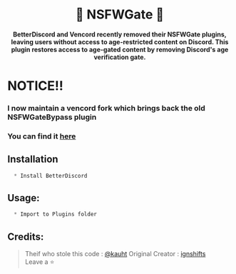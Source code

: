 <h1 align="center"> 💬 NSFWGate 💬 </h1>

<p align='center'>
  <b>BetterDiscord and Vencord recently removed their NSFWGate plugins, leaving users without access to age-restricted content on Discord. This plugin restores access to age-gated content by removing Discord's age verification gate.</b><br>
</p>

# NOTICE‼️
### I now maintain a vencord fork which brings back the old NSFWGateBypass plugin
### You can find it [here](https://github.com/kauht/venkord)



## Installation
```js
  * Install BetterDiscord
```

##  Usage:
```css
  * Import to Plugins folder
```

##  Credits:
 > Theif who stole this code : [@kauht](https://github.com/kauht/)
 > Original Creator : [ignshifts](https://github.com/ignshifts/)
 > <br>Leave a ⭐
